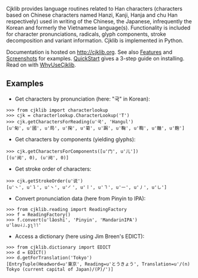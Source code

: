 Cjklib provides language routines related to Han characters (characters based on Chinese characters named Hanzi, Kanji, Hanja and chu Han respectively) used in writing of the Chinese, the Japanese, infrequently the Korean and formerly the Vietnamese language(s). Functionality is included for character pronunciations, radicals, glyph components, stroke decomposition and variant information. Cjklib is implemented in Python.

Documentation is hosted on http://cjklib.org. See also [Features](Features.md) and [Screenshots](Screenshots.md) for examples. [QuickStart](QuickStart.md) gives a 3-step guide on installing. Read on with [WhyUseCjklib](WhyUseCjklib.md).

## Examples ##
  * Get characters by pronunciation (here: "국" in Korean):
```
>>> from cjklib import characterlookup
>>> cjk = characterlookup.CharacterLookup('T')
>>> cjk.getCharactersForReading(u'국', 'Hangul')
[u'匊', u'國', u'局', u'掬', u'菊', u'跼', u'鞠', u'鞫', u'麯', u'麴']
```
  * Get characters by components (yielding glyphs):
```
>>> cjk.getCharactersForComponents([u'门', u'⼉'])
[(u'阅', 0), (u'阋', 0)]
```
  * Get stroke order of characters:
```
>>> cjk.getStrokeOrder(u'说')
[u'㇔', u'㇊', u'㇔', u'㇒', u'㇑', u'㇕', u'㇐', u'㇓', u'㇟']
```
  * Convert pronunciation data (here from Pinyin to IPA):
```
>>> from cjklib.reading import ReadingFactory
>>> f = ReadingFactory()
>>> f.convert(u'lǎoshī', 'Pinyin', 'MandarinIPA')
u'lau˨˩.ʂʅ˥˥'
```
  * Access a dictionary (here using Jim Breen's EDICT):
```
>>> from cjklib.dictionary import EDICT
>>> d = EDICT()
>>> d.getForTranslation('Tokyo')
[EntryTuple(Headword=u'東京', Reading=u'とうきょう', Translation=u'/(n) Tokyo (current capital of Japan)/(P)/')]
```